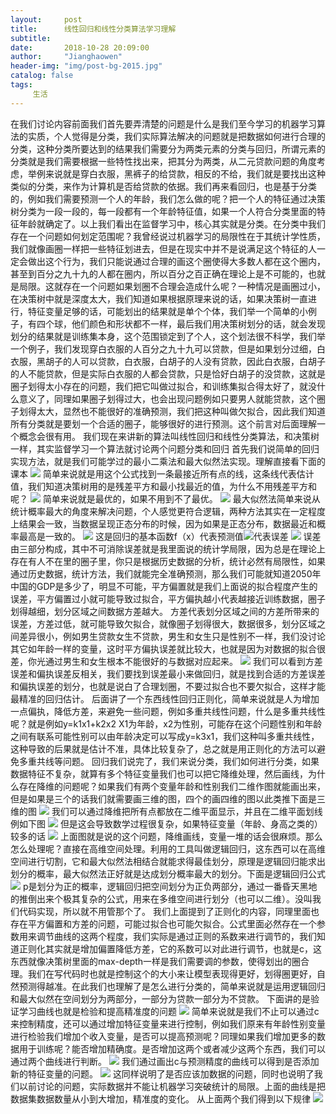 ```yaml
---
layout:     post
title:      线性回归和线性分类算法学习理解
subtitle:   
date:       2018-10-28 20:09:00
author:     "Jianghaowen"
header-img: "img/post-bg-2015.jpg"
catalog: false
tags:
     生活
---
```

在我们讨论内容前面我们首先要弄清楚的问题是什么是我们至今学习的机器学习算法的实质，个人觉得是分类，我们实际算法解决的问题就是把数据如何进行合理的分类，这种分类所要达到的结果我们需要分为两类元素的分类与回归，所谓元素的分类就是我们需要根据一些特性找出来，把其分为两类，从二元贷款问题的角度考虑，举例来说就是穿白衣服，黑裤子的给贷款，相反的不给，我们就是要找出这种类似的分类，来作为计算机是否给贷款的依据。我们再来看回归，也是基于分类的，例如我们需要预测一个人的年龄，我们怎么做的呢？把一个人的特征通过决策树分类为一段一段的，每一段都有一个年龄特征值，如果一个人符合分类里面的特征年龄就确定了。以上我们看出在监督学习中，核心其实就是分类。在分类中我们存在一个问题如何划定范围呢？我曾经说过机器学习的局限性在于其统计学性质，我们就像画圈一样把一些特征划进去，但是在现实中并不是说满足这个特征的人一定会做出这个行为，我们只能说通过合理的画这个圈使得大多数人都在这个圈内，甚至到百分之九十九的人都在圈内，所以百分之百正确在理论上是不可能的，也就是局限。这就存在一个问题如果划圈不合理会造成什么呢？一种情况是画圈过小，在决策树中就是深度太大，我们知道如果根据原理来说的话，如果决策树一直进行，特征变量足够的话，可能划出的结果就是单个个体，我们举一个简单的小例子，有四个球，他们颜色和形状都不一样，最后我们用决策树划分的话，就会发现划分的结果就是训练集本身，这个范围锁定到了个人，这个划法很不科学，我们举一个例子，我们发现穿白衣服的人百分之九十九可以贷款，但是如果划分过细，白衣服，黑胡子的人可以贷款，白衣服，白胡子的人没有贷款，因此白衣服，白胡子的人不能贷款，但是实际白衣服的人都会贷款，只是恰好白胡子的没贷款，这就是圈子划得太小存在的问题，我们把它叫做过拟合，和训练集拟合得太好了，就没什么意义了，同理如果圈子划得过大，也会出现问题例如只要男人就能贷款，这个圈子划得太大，显然也不能很好的准确预测，我们把这种叫做欠拟合，因此我们知道所有分类就是要划一个合适的圈子，能够很好的进行预测。这个前言对后面理解一个概念会很有用。
我们现在来讲新的算法叫线性回归和线性分类算法，和决策树一样，其实监督学习一个算法就讨论两个问题分类和回归
首先我们说简单的回归实现方法，就是我们可能学过的最小二乘法和最大似然法实现。理解直接看下面的课本
<img src="img/图片1.png"/>
简单来说就是用这个公式找到一条最接近所有点的线，这条线代表估计值，我们知道决策树用的是残差平方和最小找最近的值，为什么不用残差平方和呢？
<img src="img/图片2.png"/>
简单来说就是最优的，如果不用到不了最优。
<img src="img/图片3.png"/>
最大似然法简单来说从统计概率最大的角度来解决问题，个人感觉更符合逻辑，两种方法其实在一定程度上结果会一致，当数据呈现正态分布的时候，因为如果是正态分布，数据最近和概率最高是一致的。
<img src="img/图片4.png"/>
这是回归的基本函数f（x）代表预测值<img src="img/图片15.png"/>代表误差
<img src="img/图片5.png"/>
误差由三部分构成，其中不可消除误差就是我里面说的统计学局限，因为总是在理论上存在有人不在里的圈子里，你只是根据历史数据的分析，统计必然有局限性，如果通过历史数据，统计方法，我们就能完全准确预测，那么我们可能就知道2050年中国的GDP是多少了，明显不可能，平方偏置就是我们上面说的拟合程度产生的误差，平方偏置过小就可能导致过拟合，平方偏执越小代表越接近训练数据，圈子划得越细，划分区域之间数据方差越大。
方差代表划分区域之间的方差所带来的误差，方差过低，就可能导致欠拟合，就像圈子划得很大，数据很多，划分区域之间差异很小，例如男生贷款女生不贷款，男生和女生只是性别不一样，我们没讨论其它如年龄一样的变量，这时平方偏执误差就比较大，也就是因为对数据的拟合很差，你光通过男生和女生根本不能很好的与数据对应起来。
<img src="img/图片6.png"/>
我们可以看到方差误差和偏执误差反相关，我们要找到误差最小来做回归，就是找到合适的方差误差和偏执误差的划分，也就是说白了合理划圈，不要过拟合也不要欠拟合，这样才能最精准的回归估计。
后面讲了一个东西线性回归正则化，简单来说就是人为增加一点偏执，降低方差，来避免一些问题，例如多重共线性问题，什么是多重共线性呢？就是例如y=k1x1+k2x2
X1为年龄，x2为性别，可能存在这个问题性别和年龄之间有联系可能性别可以由年龄决定可以写成y=k3x1，我们这种叫多重共线性，这种导致的后果就是估计不准，具体比较复杂了，总之就是用正则化的方法可以避免多重共线等问题。
回归我们说完了，我们来说分类，我们如何进行分类，如果数据特征不复杂，就算有多个特征变量我们也可以把它降维处理，然后画线，为什么存在降维的问题呢？如果我们有两个变量年龄和性别我们二维作图就能画出来，但是如果是三个的话我们就需要画三维的图，四个的画四维的图以此类推下面是三维的图
<img src="img/图片7.png"/>
我们可以通过降维把所有点都放在二维平面显示，并且在二维平面划线例如下图
<img src="img/图片8.png"/>
但是这会导致数学过程很复杂，如果特征变量（年龄、身高之类的）较多的话
<img src="img/图片9.png"/>
上面图就是说的这个问题，降维画线，变量一堆的话会很麻烦。那么怎么处理呢？直接在高维空间处理。利用的工具叫做逻辑回归，这东西可以在高维空间进行切割，它和最大似然法相结合就能求得最佳划分，原理是逻辑回归能求出划分的概率，最大似然法正好就是达成划分概率最大的划分。下面是逻辑回归公式
<img src="img/图片10.png"/>
p是划分为正的概率，逻辑回归把空间划分为正负两部分，通过一番昏天黑地的推倒出来个极其复杂的公式，用来在多维空间进行划分（也可以二维）。没叫我们代码实现，所以就不用管那个了。
我们上面提到了正则化的内容，同理里面也存在平方偏置和方差的问题，可能过拟合也可能欠拟合。公式里面必然存在一个参数用来调节曲线的这两个程度，我们实际是通过正则的系数来进行调节的，我们知道正则化其实就是增加偏置降低方差，它的系数可以对此进行调节，也就是c，这东西就像决策树里面的max-depth一样是我们需要调的参数，使得划出的圈合理。我们在写代码时也就是控制这个的大小来让模型表现得更好，划得圈更好，自然预测得越准。在此我们也理解了是怎么进行分类的，简单来说就是运用逻辑回归和最大似然在空间划分为两部分，一部分为贷款一部分为不贷款。
下面讲的是验证学习曲线也就是检验和提高精准度的问题
<img src="img/图片11.png"/>
简单来说就是我们不止可以通过c来控制精度，还可以通过增加特征变量来进行控制，例如我们原来有年龄性别变量进行检验我们增加个收入变量，是否可以提高预测呢？同理如果我们增加更多的数据用于训练呢？能否增加精确度。是否增加这两个或者减少这两个东西，我们可以通过两个曲线进行判断。
<img src="img/图片12.png"/>
我们通过画出c与预测精度的曲线可以得到是否添加新的特征变量的问题。
<img src="img/图片13.png"/>
这同样说明了是否应该加数据的问题，同时也说明了我们以前讨论的问题，实际数据并不能让机器学习突破统计的局限。上面的曲线是把数据集数据数量从小到大增加，精准度的变化。
从上面两个我们得到以下规律
<img src="img/图片14.png"/>